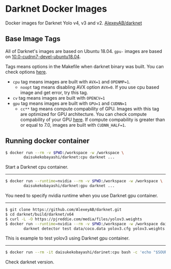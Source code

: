 # Darknet Docker Images

Docker images for Darknet Yolo v4, v3 and v2. [AlexeyAB/darknet](https://github.com/AlexeyAB/darknet "AlexeyAB/darknet")

## Base Image Tags

All of Darknet's images are based on Ubuntu 18.04. ``gpu-`` images are based on [10.0-cudnn7-devel-ubuntu18.04](https://hub.docker.com/r/nvidia/cuda/ "nvidia/cuda").

Tags means options in the Makefile when darknet binary was built. You can check options [here](https://github.com/AlexeyAB/darknet#how-to-compile-on-linux "How to compile on Linux").

* ``cpu`` tag means images are built with `AVX=1` and `OPENMP=1`.
    - ``noopt`` tag means disabling AVX option ``AVX=0``. If you use cpu based image and get error, try this tag.
* ``cv`` tag means images are built with `OPENCV=1`
* ``gpu`` tag means images are built with ``GPU=1`` and ``CUDNN=1``
    - ``cc**`` tag means compute compability of GPU. Images with this tag are optimized for GPU architecture. You can check compute compability of your GPU [here](https://developer.nvidia.com/cuda-gpus "CUDA GPUs"). If compute compability is greater than or equal to 7.0, images are built with ``CUDNN_HALF=1``.

## Running docker container

```sh
$ docker run --rm -v $PWD:/workspace -w /workspace \
        daisukekobayashi/darknet:cpu darknet ...
```

Start a Darknet cpu container.

---

```sh
$ docker run --runtime=nvidia --rm -v $PWD:/workspace -w /workspace \
        daisukekobayashi/darknet:gpu darknet ...
```

You need to specify nvidia runtime when you use Darknet gpu container.

---

```sh
$ git clone https://github.com/AlexeyAB/darknet.git
$ cd darknet/build/darknet/x64
$ curl -L -O https://pjreddie.com/media/files/yolov3.weights
$ docker run --runtime=nvidia --rm -v $PWD:/workspace -w /workspace daisukekobayashi/darknet:gpu \
        darknet detector test data/coco.data yolov3.cfg yolov3.weights -i 0 -thresh 0.25 dog.jpg -ext_output
```

This is example to test yolov3 using Darknet gpu container.

---

```sh
$ docker run --rm -it daisukekobayashi/darinet:cpu bash -c 'echo "$SOURCE_BRANCH" && echo "$SOURCE_COMMIT"'
```

Check darknet version.
